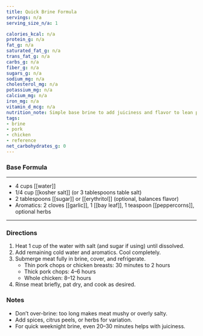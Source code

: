 ```yaml
---
title: Quick Brine Formula
servings: n/a
serving_size_n/a: 1

calories_kcal: n/a
protein_g: n/a
fat_g: n/a
saturated_fat_g: n/a
trans_fat_g: n/a
carbs_g: n/a
fiber_g: n/a
sugars_g: n/a
sodium_mg: n/a
cholesterol_mg: n/a
potassium_mg: n/a
calcium_mg: n/a
iron_mg: n/a
vitamin_d_mcg: n/a
nutrition_note: Simple base brine to add juiciness and flavor to lean pork or poultry.
tags:
- brine
- pork
- chicken
- reference
net_carbohydrates_g: 0
---
```


### Base Formula
---
- 4 cups [[water]]
- 1/4 cup [[kosher salt]] (or 3 tablespoons table salt)
- 2 tablespoons [[sugar]] or [[erythritol]] (optional, balances flavor)
- Aromatics: 2 cloves [[garlic]], 1 [[bay leaf]], 1 teaspoon [[peppercorns]], optional herbs
---

### Directions
1. Heat 1 cup of the water with salt (and sugar if using) until dissolved.  
2. Add remaining cold water and aromatics. Cool completely.  
3. Submerge meat fully in brine, cover, and refrigerate.  
   - Thin pork chops or chicken breasts: 30 minutes to 2 hours  
   - Thick pork chops: 4–6 hours  
   - Whole chicken: 8–12 hours  
4. Rinse meat briefly, pat dry, and cook as desired.  

### Notes
- Don’t over-brine: too long makes meat mushy or overly salty.  
- Add spices, citrus peels, or herbs for variation.  
- For quick weeknight brine, even 20–30 minutes helps with juiciness.